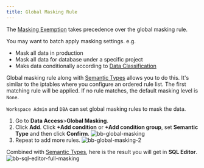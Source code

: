 ```yaml
---
title: Global Masking Rule
---
```


<HintBlock type="info">

The [Masking Exemption](/docs/security/data-masking/access-unmasked-data) takes precedence over the global masking rule.

</HintBlock>

You may want to batch apply masking settings. e.g.

- Mask all data in production
- Mask all data for database under a specific project
- Maks data conditionally according to [Data Classification](../data-classification)

Global masking rule along with [Semantic Types](/docs/security/data-masking/semantic-types) allows you to do this. It's similar to the iptables where you configure an ordered
rule list. The first matching rule will be applied. If no rule matches, the default masking level is `None`.

`Workspace Admin` and `DBA` can set global masking rules to mask the data.

1. Go to **Data Access**>**Global Masking**.
1. Click **Add**. Click **+Add condition** or **+Add condition group**, set **Semantic Type** and then click **Confirm**.
   ![bb-global-masking](/content/docs/security/data-masking/bb-global-masking.webp)
1. Repeat to add more rules.
   ![bb-global-masking-2](/content/docs/security/data-masking/bb-global-masking-2.webp)

Combined with [Semantic Types](/docs/security/data-masking/semantic-types), here is the result you will get in **SQL Editor**.
   ![bb-sql-editor-full-masking](/content/docs/security/data-masking/bb-sql-editor-full-masking.webp)
